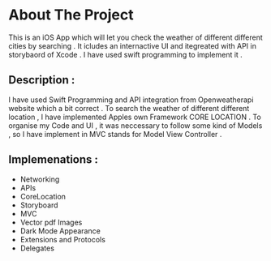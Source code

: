 # About The Project

This is an iOS App which will let you check the weather of different different cities by searching . It icludes an internactive UI and itegreated with API in storybaord of Xcode . I have used swift programming to implement it . 

## Description : 
I have used Swift Programming and API integration from Openweatherapi website which a bit correct . To search the weather of different different location , I have implemented Apples own Framework CORE LOCATION . To organise my Code and UI , it was neccessary to follow some kind of Models , so I have implement in MVC stands for Model View Controller . 

## Implemenations :
  - Networking 
  - APIs 
  - CoreLocation
  - Storyboard
  - MVC 
  - Vector pdf Images
  - Dark Mode Appearance 
  - Extensions and Protocols
  - Delegates 
